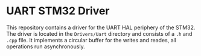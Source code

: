 # UART STM32 Driver

This repository contains a driver for the UART HAL periphery of the STM32. The driver is located in the `Drivers/Uart` directory and consists of a `.h` and `.cpp` file. It implements a circular buffer for the writes and reades, all operations run asynchronously.
